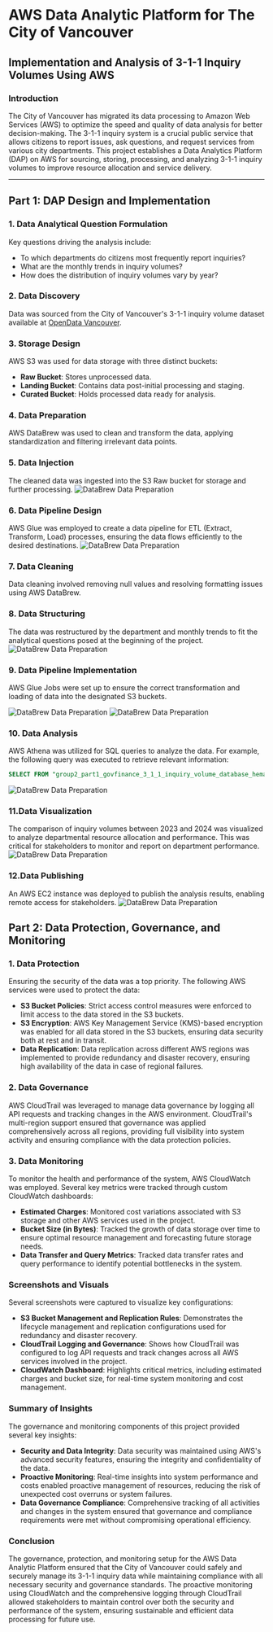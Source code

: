 # AWS Data Analytic Platform for The City of Vancouver

## Implementation and Analysis of 3-1-1 Inquiry Volumes Using AWS

### Introduction
The City of Vancouver has migrated its data processing to Amazon Web Services (AWS) to optimize the speed and quality of data analysis for better decision-making. The 3-1-1 inquiry system is a crucial public service that allows citizens to report issues, ask questions, and request services from various city departments. This project establishes a Data Analytics Platform (DAP) on AWS for sourcing, storing, processing, and analyzing 3-1-1 inquiry volumes to improve resource allocation and service delivery.


---

## Part 1: DAP Design and Implementation

### 1. Data Analytical Question Formulation
Key questions driving the analysis include:
- To which departments do citizens most frequently report inquiries?
- What are the monthly trends in inquiry volumes?
- How does the distribution of inquiry volumes vary by year?

### 2. Data Discovery
Data was sourced from the City of Vancouver's 3-1-1 inquiry volume dataset available at [OpenData Vancouver](https://opendata.vancouver.ca/explore/dataset/3-1-1-inquiry-volume/information/?disjunctive.department&disjunctive.type&disjunctive.channel).

### 3. Storage Design
AWS S3 was used for data storage with three distinct buckets:
- **Raw Bucket**: Stores unprocessed data.
- **Landing Bucket**: Contains data post-initial processing and staging.
- **Curated Bucket**: Holds processed data ready for analysis.

### 4. Data Preparation
AWS DataBrew was used to clean and transform the data, applying standardization and filtering irrelevant data points.


### 5. Data Injection
The cleaned data was ingested into the S3 Raw bucket for storage and further processing.
![DataBrew Data Preparation](datapreparation.png)

### 6. Data Pipeline Design
AWS Glue was employed to create a data pipeline for ETL (Extract, Transform, Load) processes, ensuring the data flows efficiently to the desired destinations.
![DataBrew Data Preparation](datapipeline.png)


### 7. Data Cleaning
Data cleaning involved removing null values and resolving formatting issues using AWS DataBrew.

### 8. Data Structuring
The data was restructured by the department and monthly trends to fit the analytical questions posed at the beginning of the project.
![DataBrew Data Preparation](DataStructuring.png)


### 9. Data Pipeline Implementation
AWS Glue Jobs were set up to ensure the correct transformation and loading of data into the designated S3 buckets.

![DataBrew Data Preparation](DataPipelineImplementation1.png)
![DataBrew Data Preparation](DataPipelineImplementation.png)

### 10. Data Analysis
AWS Athena was utilized for SQL queries to analyze the data. For example, the following query was executed to retrieve relevant information:
```sql
SELECT FROM "group2_part1_govfinance_3_1_1_inquiry_volume_database_hemanth"."group2_part1_govfinance_3_1_1_inquiry_volume_table_hemanth";
```
![DataBrew Data Preparation](Dataanalysis.png)

### 11.Data Visualization
The comparison of inquiry volumes between 2023 and 2024 was visualized to analyze departmental resource allocation and performance. This was critical for stakeholders to monitor and report on department performance.
![DataBrew Data Preparation](DataVisualization.png)

### 12.Data Publishing
An AWS EC2 instance was deployed to publish the analysis results, enabling remote access for stakeholders.
![DataBrew Data Preparation](DataPublishing.png)


## Part 2: Data Protection, Governance, and Monitoring

### 1. Data Protection
Ensuring the security of the data was a top priority. The following AWS services were used to protect the data:
- **S3 Bucket Policies**: Strict access control measures were enforced to limit access to the data stored in the S3 buckets.
- **S3 Encryption**: AWS Key Management Service (KMS)-based encryption was enabled for all data stored in the S3 buckets, ensuring data security both at rest and in transit.
- **Data Replication**: Data replication across different AWS regions was implemented to provide redundancy and disaster recovery, ensuring high availability of the data in case of regional failures.

### 2. Data Governance
AWS CloudTrail was leveraged to manage data governance by logging all API requests and tracking changes in the AWS environment. CloudTrail's multi-region support ensured that governance was applied comprehensively across all regions, providing full visibility into system activity and ensuring compliance with the data protection policies.

### 3. Data Monitoring
To monitor the health and performance of the system, AWS CloudWatch was employed. Several key metrics were tracked through custom CloudWatch dashboards:
- **Estimated Charges**: Monitored cost variations associated with S3 storage and other AWS services used in the project.
- **Bucket Size (in Bytes)**: Tracked the growth of data storage over time to ensure optimal resource management and forecasting future storage needs.
- **Data Transfer and Query Metrics**: Tracked data transfer rates and query performance to identify potential bottlenecks in the system.
  
### Screenshots and Visuals
Several screenshots were captured to visualize key configurations:
- **S3 Bucket Management and Replication Rules**: Demonstrates the lifecycle management and replication configurations used for redundancy and disaster recovery.
- **CloudTrail Logging and Governance**: Shows how CloudTrail was configured to log API requests and track changes across all AWS services involved in the project.
- **CloudWatch Dashboard**: Highlights critical metrics, including estimated charges and bucket size, for real-time system monitoring and cost management.

### Summary of Insights
The governance and monitoring components of this project provided several key insights:
- **Security and Data Integrity**: Data security was maintained using AWS's advanced security features, ensuring the integrity and confidentiality of the data.
- **Proactive Monitoring**: Real-time insights into system performance and costs enabled proactive management of resources, reducing the risk of unexpected cost overruns or system failures.
- **Data Governance Compliance**: Comprehensive tracking of all activities and changes in the system ensured that governance and compliance requirements were met without compromising operational efficiency.

### Conclusion
The governance, protection, and monitoring setup for the AWS Data Analytic Platform ensured that the City of Vancouver could safely and securely manage its 3-1-1 inquiry data while maintaining compliance with all necessary security and governance standards. The proactive monitoring using CloudWatch and the comprehensive logging through CloudTrail allowed stakeholders to maintain control over both the security and performance of the system, ensuring sustainable and efficient data processing for future use.






